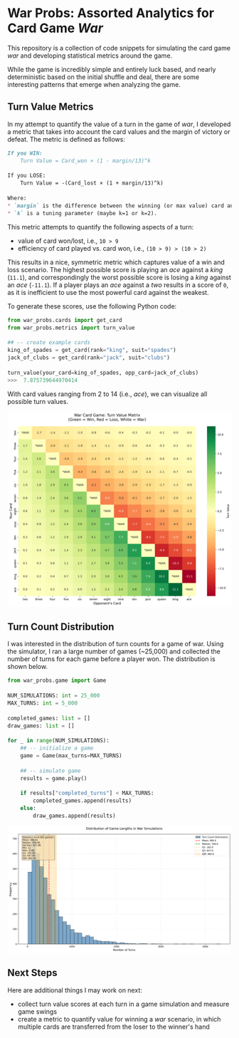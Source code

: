 # War Probs: Assorted Analytics for Card Game _War_

This repository is a collection of code snippets for simulating the card game _war_ and developing statistical metrics around the game.

While the game is incredibly simple and entirely luck based, and nearly deterministic based on the initial shuffle and deal, there are some interesting patterns that emerge when analyzing the game.

## Turn Value Metrics

In my attempt to quantify the value of a turn in the game of _war_, I developed a metric that takes into account the card values and the margin of victory or defeat. The metric is defined as follows:

```md
If you WIN:
    Turn Value = Card_won × (1 - margin/13)^k

If you LOSE:
    Turn Value = -(Card_lost × (1 + margin/13)^k)

Where:
* `margin` is the difference between the winning (or max value) card and the losing card
* `k` is a tuning parameter (maybe k=1 or k=2).
```

This metric attempts to quantify the following aspects of a turn:

* value of card won/lost, i.e., `10 > 9`
* efficiency of card played vs. card won, i.e., `(10 > 9) > (10 > 2)`

This results in a nice, symmetric metric which captures value of a win and loss scenario. The highest possible score is playing an _ace_ against a _king_ (`11.1`), and correspondingly the worst possible score is losing a _king_ against an _ace_ (`-11.1`). If a player plays an _ace_ against a _two_ results in a score of `0`, as it is inefficient to use the most powerful card against the weakest.

To generate these scores, use the following Python code:

```python
from war_probs.cards import get_card
from war_probs.metrics import turn_value

## -- create example cards
king_of_spades = get_card(rank="king", suit="spades")
jack_of_clubs = get_card(rank="jack", suit="clubs")

turn_value(your_card=king_of_spades, opp_card=jack_of_clubs)
>>>  7.875739644970414
```

With card values ranging from 2 to 14 (i.e., _ace_), we can visualize all possible turn values.

![Turn Values Score Matrix](img/turn_values_matrix_plot.png)


## Turn Count Distribution

I was interested in the distribution of turn counts for a game of war. Using the simulator, I ran a large number of games (~25,000) and collected the number of turns for each game before a player won. The distribution is shown below.

```python
from war_probs.game import Game

NUM_SIMULATIONS: int = 25_000
MAX_TURNS: int = 5_000

completed_games: list = []
draw_games: list = []

for _ in range(NUM_SIMULATIONS):
    ## -- initialize a game
    game = Game(max_turns=MAX_TURNS)

    ## -- simulate game
    results = game.play()

    if results["completed_turns"] < MAX_TURNS:
        completed_games.append(results)
    else:
        draw_games.append(results)
```

![Turn Count Distribution](img/turn_count_histogram.png)


## Next Steps

Here are additional things I may work on next:

* collect turn value scores at each turn in a game simulation and measure game swings
* create a metric to quantify value for winning a _war_ scenario, in which multiple cards are transferred from the loser to the winner's hand
